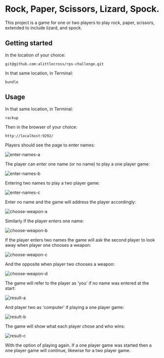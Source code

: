 # Rock, Paper, Scissors, Lizard, Spock.

This project is a game for one or two players to play rock, paper, scissors, extended to include lizard, and spock.

## Getting started

In the location of your choice:

`git@github.com:alittlecross/rps-challenge.git`

In that same location, in Terminal:

`bundle`

## Usage

In that same location, in Terminal:

`rackup`

Then in the browser of your choice:

`http://localhost:9292/`

Players should see the page to enter names:

![enter-names-a](images/a.png)

The player can enter one name (or no name) to play a one player game:

![enter-names-b](images/b.png)

Entering two names to play a two player game:

![enter-names-c](images/c.png)

Enter no name and the game will address the player accordingly:

![choose-weapon-a](images/d.png)

Similarly if the player enters one name:

![choose-weapon-b](images/e.png)

If the player enters two names the game will ask the second player to look away when player one chooses a weapon:

![choose-weapon-c](images/f.png)

And the opposite when player two chooses a weapon:

![choose-weapon-d](images/g.png)

The game will refer to the player as 'you' if no name was entered at the start:

![result-a](images/h.png)

And player two as 'computer' if playing a one player game:

![result-b](images/i.png)

The game will show what each player chose and who wins:

![result-c](images/j.png)

With the option of playing again. If a one player game was started then a one player game will continue, likewise for a two player game.
